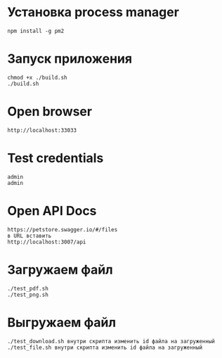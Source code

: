 # Установка process manager
    npm install -g pm2

# Запуск приложения
    chmod +x ./build.sh 
    ./build.sh

# Open browser

    http://localhost:33033

# Test credentials
    admin
    admin

# Open API Docs

    https://petstore.swagger.io/#/files
    в URL вставить
    http://localhost:3007/api

# Загружаем файл
    ./test_pdf.sh
    ./test_png.sh

# Выгружаем файл
    ./test_download.sh внутри скрипта изменить id файла на загруженный
    ./test_file.sh внутри скрипта изменить id файла на загруженный